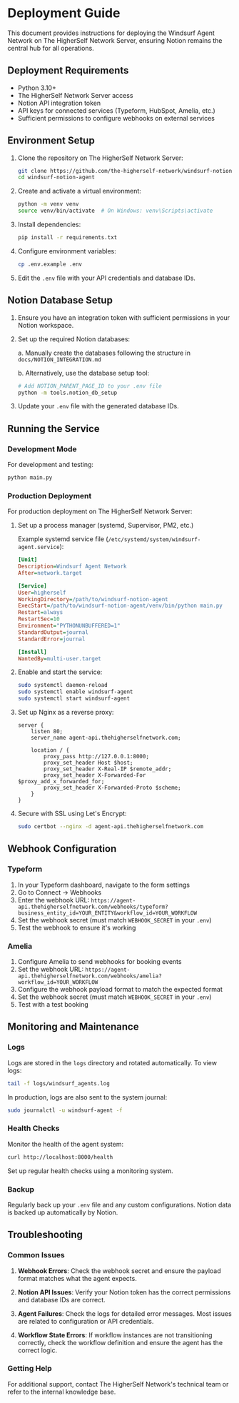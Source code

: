 # Deployment Guide

This document provides instructions for deploying the Windsurf Agent Network on The HigherSelf Network Server, ensuring Notion remains the central hub for all operations.

## Deployment Requirements

- Python 3.10+
- The HigherSelf Network Server access
- Notion API integration token
- API keys for connected services (Typeform, HubSpot, Amelia, etc.)
- Sufficient permissions to configure webhooks on external services

## Environment Setup

1. Clone the repository on The HigherSelf Network Server:

   ```bash
   git clone https://github.com/the-higherself-network/windsurf-notion-agent.git
   cd windsurf-notion-agent
   ```

1. Create and activate a virtual environment:

   ```bash
   python -m venv venv
   source venv/bin/activate  # On Windows: venv\Scripts\activate
   ```

1. Install dependencies:

   ```bash
   pip install -r requirements.txt
   ```

1. Configure environment variables:

   ```bash
   cp .env.example .env
   ```

1. Edit the `.env` file with your API credentials and database IDs.

## Notion Database Setup

1. Ensure you have an integration token with sufficient permissions in your Notion workspace.

2. Set up the required Notion databases:

   a. Manually create the databases following the structure in `docs/NOTION_INTEGRATION.md`

   b. Alternatively, use the database setup tool:

   ```bash
   # Add NOTION_PARENT_PAGE_ID to your .env file
   python -m tools.notion_db_setup
   ```

3. Update your `.env` file with the generated database IDs.

## Running the Service

### Development Mode

For development and testing:

```bash
python main.py
```

### Production Deployment

For production deployment on The HigherSelf Network Server:

1. Set up a process manager (systemd, Supervisor, PM2, etc.)

   Example systemd service file (`/etc/systemd/system/windsurf-agent.service`):

   ```ini
   [Unit]
   Description=Windsurf Agent Network
   After=network.target

   [Service]
   User=higherself
   WorkingDirectory=/path/to/windsurf-notion-agent
   ExecStart=/path/to/windsurf-notion-agent/venv/bin/python main.py
   Restart=always
   RestartSec=10
   Environment="PYTHONUNBUFFERED=1"
   StandardOutput=journal
   StandardError=journal

   [Install]
   WantedBy=multi-user.target
   ```

2. Enable and start the service:

   ```bash
   sudo systemctl daemon-reload
   sudo systemctl enable windsurf-agent
   sudo systemctl start windsurf-agent
   ```

3. Set up Nginx as a reverse proxy:

   ```nginx
   server {
       listen 80;
       server_name agent-api.thehigherselfnetwork.com;

       location / {
           proxy_pass http://127.0.0.1:8000;
           proxy_set_header Host $host;
           proxy_set_header X-Real-IP $remote_addr;
           proxy_set_header X-Forwarded-For $proxy_add_x_forwarded_for;
           proxy_set_header X-Forwarded-Proto $scheme;
       }
   }
   ```

4. Secure with SSL using Let's Encrypt:

   ```bash
   sudo certbot --nginx -d agent-api.thehigherselfnetwork.com
   ```

## Webhook Configuration

### Typeform

1. In your Typeform dashboard, navigate to the form settings
2. Go to Connect → Webhooks
3. Enter the webhook URL: `https://agent-api.thehigherselfnetwork.com/webhooks/typeform?business_entity_id=YOUR_ENTITY&workflow_id=YOUR_WORKFLOW`
4. Set the webhook secret (must match `WEBHOOK_SECRET` in your `.env`)
5. Test the webhook to ensure it's working

### Amelia

1. Configure Amelia to send webhooks for booking events
2. Set the webhook URL: `https://agent-api.thehigherselfnetwork.com/webhooks/amelia?workflow_id=YOUR_WORKFLOW`
3. Configure the webhook payload format to match the expected format
4. Set the webhook secret (must match `WEBHOOK_SECRET` in your `.env`)
5. Test with a test booking

## Monitoring and Maintenance

### Logs

Logs are stored in the `logs` directory and rotated automatically. To view logs:

```bash
tail -f logs/windsurf_agents.log
```

In production, logs are also sent to the system journal:

```bash
sudo journalctl -u windsurf-agent -f
```

### Health Checks

Monitor the health of the agent system:

```bash
curl http://localhost:8000/health
```

Set up regular health checks using a monitoring system.

### Backup

Regularly back up your `.env` file and any custom configurations. Notion data is backed up automatically by Notion.

## Troubleshooting

### Common Issues

1. **Webhook Errors**: Check the webhook secret and ensure the payload format matches what the agent expects.

2. **Notion API Issues**: Verify your Notion token has the correct permissions and database IDs are correct.

3. **Agent Failures**: Check the logs for detailed error messages. Most issues are related to configuration or API credentials.

4. **Workflow State Errors**: If workflow instances are not transitioning correctly, check the workflow definition and ensure the agent has the correct logic.

### Getting Help

For additional support, contact The HigherSelf Network's technical team or refer to the internal knowledge base.
